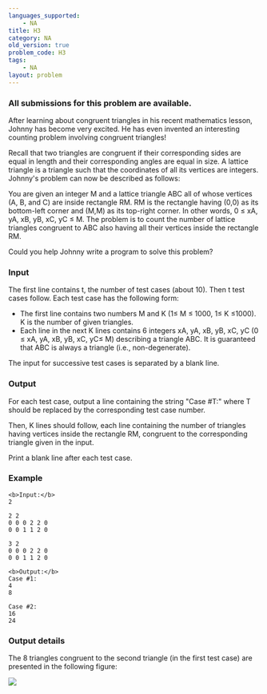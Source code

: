 ```yaml
---
languages_supported:
    - NA
title: H3
category: NA
old_version: true
problem_code: H3
tags:
    - NA
layout: problem
---
```

###  All submissions for this problem are available. 

After learning about congruent triangles in his recent mathematics lesson, Johnny has become very excited. He has even invented an interesting counting problem involving congruent triangles!

Recall that two triangles are congruent if their corresponding sides are equal in length and their corresponding angles are equal in size. A lattice triangle is a triangle such that the coordinates of all its vertices are integers. Johnny's problem can now be described as follows:

You are given an integer M and a lattice triangle ABC all of whose vertices (A, B, and C) are inside rectangle RM. RM is the rectangle having (0,0) as its bottom-left corner and (M,M) as its top-right corner. In other words, 0 ≤ xA, yA, xB, yB, xC, yC ≤ M. The problem is to count the number of lattice triangles congruent to ABC also having all their vertices inside the rectangle RM.

Could you help Johnny write a program to solve this problem?

### Input

The first line contains t, the number of test cases (about 10). Then t test cases follow. Each test case has the following form:

- The first line contains two numbers M and K (1≤ M ≤ 1000, 1≤ K ≤1000). K is the number of given triangles.
- Each line in the next K lines contains 6 integers xA, yA, xB, yB, xC, yC (0 ≤ xA, yA, xB, yB, xC, yC≤ M) describing a triangle ABC. It is guaranteed that ABC is always a triangle (i.e., non-degenerate).

The input for successive test cases is separated by a blank line.

### Output

For each test case, output a line containing the string "Case #T:" where T should be replaced by the corresponding test case number.

Then, K lines should follow, each line containing the number of triangles having vertices inside the rectangle RM, congruent to the corresponding triangle given in the input.

Print a blank line after each test case.

### Example

```
<b>Input:</b>
2

2 2
0 0 0 2 2 0
0 0 1 1 2 0

3 2
0 0 0 2 2 0
0 0 1 1 2 0

<b>Output:</b>
Case #1:
4
8

Case #2:
16
24

```
### Output details

The 8 triangles congruent to the second triangle (in the first test case) are presented in the following figure:

![](/themes/abessive/images/contests/h3.png)
